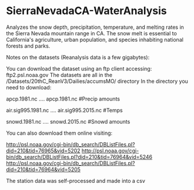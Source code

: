 # SierraNevadaCA-WaterAnalysis
Analyzes the snow depth, precipitation, temperature, and melting rates in the Sierra Nevada mountain range in CA. The snow melt is essential to California's agriculture, urban population, and species inhabiting national forests and parks.

Notes on the datasets (Reanalysis data is a few gigabytes):

You can download the dataset using an ftp client accessing: ftp2.psl.noaa.gov
The datasets are all in the /Datasets/20thC_ReanV3/Dailies/accumsMO/ directory
In the directory you need to download:

apcp.1981.nc .... apcp.1981.nc              #Precip amounts 

air.sig995.1981.nc .... air.sig995.2015.nc  #Temps  

snowd.1981.nc .... snowd.2015.nc            #Snowd amounts 

You can also download them online visiting: 

http://psl.noaa.gov/cgi-bin/db_search/DBListFiles.pl?did=210&tid=76965&vid=5202
http://psl.noaa.gov/cgi-bin/db_search/DBListFiles.pl?did=210&tid=76964&vid=5246
http://psl.noaa.gov/cgi-bin/db_search/DBListFiles.pl?did=210&tid=76964&vid=5205

The station data was self-processed and made into a csv
